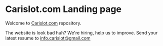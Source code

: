 # Carislot.com Landing page

Welcome to [Carislot.com](https://carislot.com) repository. 

The website is look bad huh? We're hiring, help us to improve. Send your latest resume to info.carislot@gmail.com
